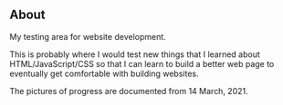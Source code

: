 <h2> About </h2>

<p>
  My testing area for website development.
  
  This is probably where I would test new things that I learned about HTML/JavaScript/CSS so that I can learn to build a better web page to eventually get comfortable with building websites.
  
  The pictures of progress are documented from 14 March, 2021.
</p>
